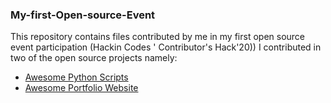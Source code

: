 ### My-first-Open-source-Event
This repository contains files contributed by me in my first open source event participation (Hackin Codes ' Contributor's Hack'20))
I contributed in two of the open source projects namely:
<ul>
  <li><a href="https://github.com/ankitdobhal/Awesome-Python-Scripts">Awesome Python Scripts</a></li>
  <li><a href="https://github.com/smaranjitghose/awesome-portfolio-websites">Awesome Portfolio Website</a></li>
</ul>

